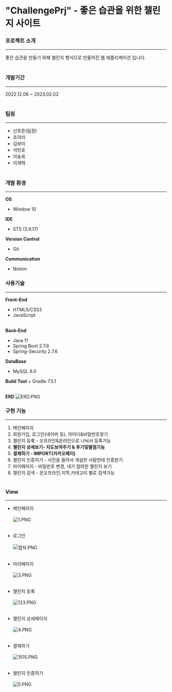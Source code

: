 # "ChallengePrj" - 좋은 습관을 위한 챌린지 사이트
### 프로젝트 소개
***
좋은 습관을 만들기 위해 챌린지 형식으로 만들어진 웹 애플리케이션 입니다.<br><br>
### 개발기간
***
2022.12.06 ~ 2023.02.02<br><br>
### 팀원
***
+ 신호준(팀장)
+ 조아라
+ 김보미
+ 석민호
+ 이숭욱
+ 이재혁<br><br>

### 개발 환경
---
<b>OS</b>
 + Window 10<br>

<b>IDE</b>
 + STS (3.9.17)<br>

<b>Version Control</b>
 + Git<br>

<b>Communication</b>
 + Notion

### 사용기술
***
<b>Front-End</b>
  + HTML5/CSS3
  + JavaScript<br><br>
  
<b>Back-End</b>
  + Java 11
  + Spring Boot 2.7.6
  + Spring-Security 2.7.6<br>

<b>DataBase</b>
  + MySQL 8.0<br>

<b>Build Tool</b>
    + Gradle 7.5.1<br><br>

<b>ERD</b>
![ERD.PNG](https://github.com/yjklp10/ChallengePrj/blob/master/ERD.PNG?raw=true)


### 구현 기능
***
1. 메인페이지
2. 회원가입, 로그인(네이버 등), 아이디&비밀번호찾기
3. 챌린지 등록 - 오프라인&온라인으로 나눠서 등록가능
4. <b>챌린지 상세보기- 지도보여주기 & 후기및별점기능</b>
5. <b>결제하기 - IMPORT(카카오페이)</b>
6. 챌린지 인증하기 - 사진을 올려서 개설한 사람한테 인증받기
7. 마이페이지 - 비밀번호 변경, 내가 참여한 챌린지 보기
8. 챌린지 검색 - 온오프라인,지역,카테고리 별로 검색가능<br><br>

### View
***
+ 메인페이지<br><br>
![1.PNG](https://github.com/yjklp10/ChallengePrj/blob/master/1.PNG?raw=true)<br><br>

+ 로그인<br><br>
![캡처.PNG](https://github.com/yjklp10/ChallengePrj/blob/master/캡처.PNG?raw=true)<br><br>

+ 마이페이지<br><br>
![3.PNG](https://github.com/yjklp10/ChallengePrj/blob/master/3.PNG?raw=true)<br><br>

+ 챌린지 등록<br><br>
![123.PNG](https://github.com/yjklp10/ChallengePrj/blob/master/123.PNG?raw=true)<br><br>

+ 챌린지 상세페이지<br><br>
![4.PNG](https://github.com/yjklp10/ChallengePrj/blob/master/4.PNG?raw=true)<br><br>

+ 결제하기<br><br>
![1515.PNG](https://github.com/yjklp10/ChallengePrj/blob/master/1515.PNG?raw=true)<br><br>

+ 챌린지 인증하기<br><br>
![5.PNG](https://github.com/yjklp10/ChallengePrj/blob/master/5.PNG?raw=true)<br><br>





